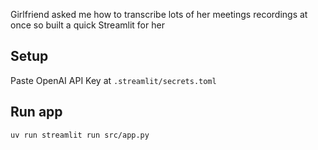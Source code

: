 Girlfriend asked me how to transcribe lots of her meetings recordings at once so built a quick Streamlit for her

## Setup
Paste OpenAI API Key at `.streamlit/secrets.toml`

## Run app
```
uv run streamlit run src/app.py
```